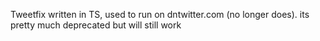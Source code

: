 Tweetfix written in TS, used to run on dntwitter.com (no longer does). its pretty much deprecated but will still work
